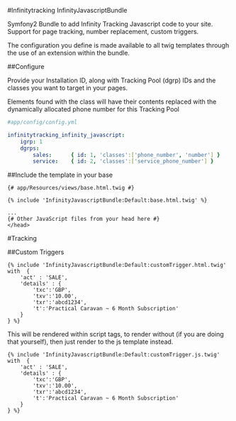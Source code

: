#Infinitytracking InfinityJavascriptBundle

Symfony2 Bundle to add Infinity Tracking Javascript code to your site.
Support for page tracking, number replacement, custom triggers.

The configuration you define is made available to all twig templates
 through the use of an extension within the bundle.

##Configure

Provide your Installation ID, along with Tracking Pool (dgrp) IDs and the 
classes you want to target in your pages.  

Elements found with the class will have their contents replaced with the
dynamically allocated phone number for this Tracking Pool


```yaml
#app/config/config.yml

infinitytracking_infinity_javascript:
    igrp: 1
    dgrps:
        sales:      { id: 1, 'classes':['phone_number', 'number'] }
        service:    { id: 2, 'classes':['service_phone_number'] }
```

##Include the template in your base

```smarty
{# app/Resources/views/base.html.twig #}

{% include 'InfinityJavascriptBundle:Default:base.html.twig' %}

...
{# Other JavaScript files from your head here #}
</head>
```

#Tracking

##Custom Triggers

```smarty
{% include 'InfinityJavascriptBundle:Default:customTrigger.html.twig' with  {
    'act' : 'SALE',
    'details' : {
        'txc':'GBP',
        'txv':'10.00',
        'txr':'abcd1234',
        't':'Practical Caravan ~ 6 Month Subscription'
    }
} %}
```

This will be rendered within script tags, to render without (if you are doing
 that yourself), then just render to the js template instead.

```smarty
{% include 'InfinityJavascriptBundle:Default:customTrigger.js.twig' with  {
    'act' : 'SALE',
    'details' : {
        'txc':'GBP',
        'txv':'10.00',
        'txr':'abcd1234',
        't':'Practical Caravan ~ 6 Month Subscription'
    }
} %}
```
